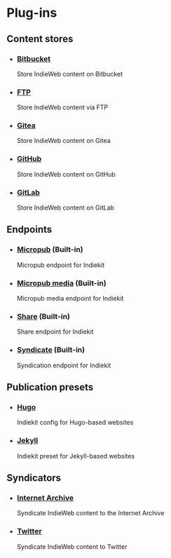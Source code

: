 # Plug-ins

## Content stores

* ### [Bitbucket](https://npmjs.org/package/@indiekit/store-bitbucket)

  Store IndieWeb content on Bitbucket

* ### [FTP](https://npmjs.org/package/@indiekit/store-ftp)

  Store IndieWeb content via FTP

* ### [Gitea](https://npmjs.org/package/@indiekit/store-gitea)

  Store IndieWeb content on Gitea

* ### [GitHub](https://npmjs.org/package/@indiekit/store-github)
  
  Store IndieWeb content on GitHub

* ### [GitLab](https://npmjs.org/package/@indiekit/store-gitlab)
  
  Store IndieWeb content on GitLab

## Endpoints

* ### [Micropub](https://npmjs.org/package/@indiekit/endpoint-micropub) (Built-in)

  Micropub endpoint for Indiekit

* ### [Micropub media](https://npmjs.org/package/@indiekit/endpoint-media) (Built-in)

  Micropub media endpoint for Indiekit

* ### [Share](https://npmjs.org/package/@indiekit/endpoint-share) (Built-in)

  Share endpoint for Indiekit

* ### [Syndicate](https://npmjs.org/package/@indiekit/endpoint-syndicate) (Built-in)

  Syndication endpoint for Indiekit

## Publication presets

* ### [Hugo](https://npmjs.org/package/@indiekit/preset-hugo)

  Indiekit config for Hugo-based websites

* ### [Jekyll](https://npmjs.org/package/@indiekit/preset-jekyll)

  Indiekit preset for Jekyll-based websites

## Syndicators

* ### [Internet Archive](https://npmjs.org/package/@indiekit/syndicator-internet-archive)

  Syndicate IndieWeb content to the Internet Archive

* ### [Twitter](https://npmjs.org/package/@indiekit/syndicator-twitter)

  Syndicate IndieWeb content to Twitter

